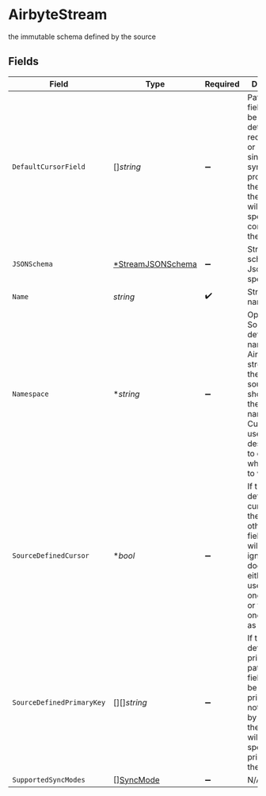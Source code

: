 # AirbyteStream

the immutable schema defined by the source


## Fields

| Field                                                                                                                                                                                            | Type                                                                                                                                                                                             | Required                                                                                                                                                                                         | Description                                                                                                                                                                                      |
| ------------------------------------------------------------------------------------------------------------------------------------------------------------------------------------------------ | ------------------------------------------------------------------------------------------------------------------------------------------------------------------------------------------------ | ------------------------------------------------------------------------------------------------------------------------------------------------------------------------------------------------ | ------------------------------------------------------------------------------------------------------------------------------------------------------------------------------------------------ |
| `DefaultCursorField`                                                                                                                                                                             | []*string*                                                                                                                                                                                       | :heavy_minus_sign:                                                                                                                                                                               | Path to the field that will be used to determine if a record is new or modified since the last sync. If not provided by the source, the end user will have to specify the comparable themselves. |
| `JSONSchema`                                                                                                                                                                                     | [*StreamJSONSchema](../../models/shared/streamjsonschema.md)                                                                                                                                     | :heavy_minus_sign:                                                                                                                                                                               | Stream schema using Json Schema specs.                                                                                                                                                           |
| `Name`                                                                                                                                                                                           | *string*                                                                                                                                                                                         | :heavy_check_mark:                                                                                                                                                                               | Stream's name.                                                                                                                                                                                   |
| `Namespace`                                                                                                                                                                                      | **string*                                                                                                                                                                                        | :heavy_minus_sign:                                                                                                                                                                               | Optional Source-defined namespace. Airbyte streams from the same sources should have the same namespace. Currently only used by JDBC destinations to determine what schema to write to.          |
| `SourceDefinedCursor`                                                                                                                                                                            | **bool*                                                                                                                                                                                          | :heavy_minus_sign:                                                                                                                                                                               | If the source defines the cursor field, then any other cursor field inputs will be ignored. If it does not, either the user_provided one is used, or the default one is used as a backup.        |
| `SourceDefinedPrimaryKey`                                                                                                                                                                        | [][]*string*                                                                                                                                                                                     | :heavy_minus_sign:                                                                                                                                                                               | If the source defines the primary key, paths to the fields that will be used as a primary key. If not provided by the source, the end user will have to specify the primary key themselves.      |
| `SupportedSyncModes`                                                                                                                                                                             | [][SyncMode](../../models/shared/syncmode.md)                                                                                                                                                    | :heavy_minus_sign:                                                                                                                                                                               | N/A                                                                                                                                                                                              |